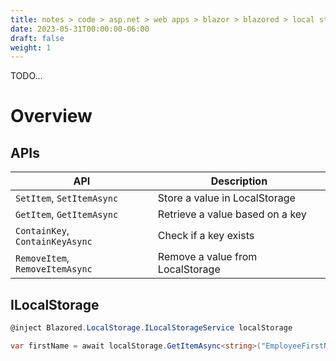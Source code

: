 ```yaml
---
title: notes > code > asp.net > web apps > blazor > blazored > local storage
date: 2023-05-31T00:00:00-06:00
draft: false
weight: 1
---
```


TODO...

# Overview
## APIs
| API | Description |
|-----|-------------|
| `SetItem`, `SetItemAsync` | Store a value in LocalStorage |
| `GetItem`, `GetItemAsync` | Retrieve a value based on a key |
| `ContainKey`, `ContainKeyAsync` | Check if a key exists |
| `RemoveItem`, `RemoveItemAsync` | Remove a value from LocalStorage |

## ILocalStorage
```cs
@inject Blazored.LocalStorage.ILocalStorageService localStorage

var firstName = await localStorage.GetItemAsync<string>("EmployeeFirstName");
```
